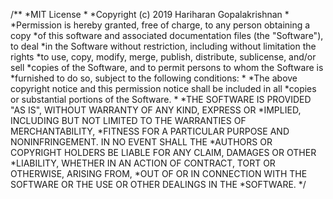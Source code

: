 /**
 *MIT License
 *
 *Copyright (c) 2019 Hariharan Gopalakrishnan
 *
 *Permission is hereby granted, free of charge, to any person obtaining a copy
 *of this software and associated documentation files (the "Software"), to deal
 *in the Software without restriction, including without limitation the rights
 *to use, copy, modify, merge, publish, distribute, sublicense, and/or sell
 *copies of the Software, and to permit persons to whom the Software is
 *furnished to do so, subject to the following conditions:
 *
 *The above copyright notice and this permission notice shall be included in all
 *copies or substantial portions of the Software.
 *
 *THE SOFTWARE IS PROVIDED "AS IS", WITHOUT WARRANTY OF ANY KIND, EXPRESS OR
 *IMPLIED, INCLUDING BUT NOT LIMITED TO THE WARRANTIES OF MERCHANTABILITY,
 *FITNESS FOR A PARTICULAR PURPOSE AND NONINFRINGEMENT. IN NO EVENT SHALL THE
 *AUTHORS OR COPYRIGHT HOLDERS BE LIABLE FOR ANY CLAIM, DAMAGES OR OTHER
 *LIABILITY, WHETHER IN AN ACTION OF CONTRACT, TORT OR OTHERWISE, ARISING FROM,
 *OUT OF OR IN CONNECTION WITH THE SOFTWARE OR THE USE OR OTHER DEALINGS IN THE
 *SOFTWARE.
 */
